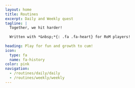 ```yaml
---
layout: home
title: Routines
excerpt: Daily and Weekly quest
tagline: |
  Together, we hit harder!
  
  Written with *&nbsp;*{: .fa .fa-heart} for RoM players!
  
heading: Play for fun and growth to cum!
icon:
  type: fa
  name: fa-history
color: pink
navigation:
  - /routines/daily/daily
  - /routines/weekly/weekly
---
```

